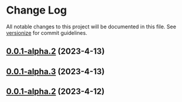 # Change Log

All notable changes to this project will be documented in this file. See [versionize](https://github.com/versionize/versionize) for commit guidelines.

<a name="0.0.1-alpha.2"></a>
## [0.0.1-alpha.2](https://www.github.com/natarajanganapathi/sparkplug/releases/tag/v0.0.1-alpha.2) (2023-4-13)

<a name="0.0.1-alpha.3"></a>
## [0.0.1-alpha.3](https://www.github.com/natarajanganapathi/sparkplug/releases/tag/v0.0.1-alpha.3) (2023-4-13)

<a name="0.0.1-alpha.2"></a>
## [0.0.1-alpha.2](https://www.github.com/natarajanganapathi/sparkplug/releases/tag/v0.0.1-alpha.2) (2023-4-12)

